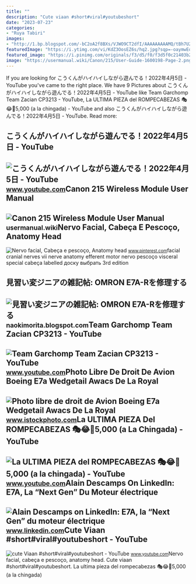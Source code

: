 ```yaml
---
title: ""
description: "Cute viaan #short#viral#youtubeshort"
date: "2023-07-23"
categories:
- "Ruya Tabiri"
images:
- "http://1.bp.blogspot.com/-bC2oA2f8BXs/VJWO9CT2dfI/AAAAAAAAAMQ/tBh7U2IsJn0/s1600/IMG_5666.JPG"
featuredImage: "https://i.ytimg.com/vi/KdZ3OosEZ6s/hq2.jpg?sqp=-oaymwEoCOADEOgC8quKqQMcGADwAQH4Ad4EgAK4CIoCDAgAEAEYZSBMKGMwDw==&amp;rs=AOn4CLCfzFvJaPoNerKMbSKycXF-fCyaDA"
featured_image: "https://i.pinimg.com/originals/f3/d5/f0/f3d5f0c21403b20154d96bc1fa8bd39f.jpg"
image: "https://usermanual.wiki/Canon/215/User-Guide-1600198-Page-2.png"
---
```


If you are looking for こうくんがハイハイしながら遊んでる！2022年4月5日 - YouTube you've came to the right place. We have 9 Pictures about こうくんがハイハイしながら遊んでる！2022年4月5日 - YouTube like Team Garchomp Team Zacian CP3213 - YouTube, La ULTIMA PIEZA del ROMPECABEZAS 🎭😂🧘5,000 (a la chingada) - YouTube and also こうくんがハイハイしながら遊んでる！2022年4月5日 - YouTube. Read more:

こうくんがハイハイしながら遊んでる！2022年4月5日 - YouTube
-------------------------------------

 ![こうくんがハイハイしながら遊んでる！2022年4月5日 - YouTube](https://i.ytimg.com/vi/H2fAEMesIjo/maxresdefault.jpg?sqp=-oaymwEmCIAKENAF8quKqQMa8AEB-AH-CYAC0AWKAgwIABABGGUgXyhTMA8=&rs=AOn4CLCJYSghky0o-ilndxvg6fCYAda1ug) <small>www.youtube.com</small>Canon 215 Wireless Module User Manual
-------------------------------------

 ![Canon 215 Wireless Module User Manual](https://usermanual.wiki/Canon/215/User-Guide-1600198-Page-2.png) <small>usermanual.wiki</small>Nervo Facial, Cabeça E Pescoço, Anatomy Head
--------------------------------------------

 ![Nervo facial, Cabeça e pescoço, Anatomy head](https://i.pinimg.com/originals/f3/d5/f0/f3d5f0c21403b20154d96bc1fa8bd39f.jpg) <small>www.pinterest.com</small>facial cranial nerves vii nerve anatomy efferent motor nervo pescoço visceral special cabeça labelled доску выбрать 3rd edition

見習い変ジニアの雑記帖: OMRON E7A-Rを修理する
-----------------------------

 ![見習い変ジニアの雑記帖: OMRON E7A-Rを修理する](http://1.bp.blogspot.com/-bC2oA2f8BXs/VJWO9CT2dfI/AAAAAAAAAMQ/tBh7U2IsJn0/s1600/IMG_5666.JPG) <small>naokimorita.blogspot.com</small>Team Garchomp Team Zacian CP3213 - YouTube
------------------------------------------

 ![Team Garchomp Team Zacian CP3213 - YouTube](https://i.ytimg.com/vi/HYLCwcE-Dgc/maxres2.jpg?sqp=-oaymwEoCIAKENAF8quKqQMcGADwAQH4AYwCgALgA4oCDAgAEAEYRSBHKGUwDw==&rs=AOn4CLC_ulBvmvqa2cf2uT56Qfk3FCYaDA) <small>www.youtube.com</small>Photo Libre De Droit De Avion Boeing E7a Wedgetail Awacs De La Royal
--------------------------------------------------------------------

 ![Photo libre de droit de Avion Boeing E7a Wedgetail Awacs De La Royal](https://media.istockphoto.com/id/1354992309/fr/photo/avion-boeing-e-7a-wedgetail-awacs-de-la-royal-australian-air-force.jpg?s=170667a&w=0&k=20&c=YESnDQvoosl797ko-3Q3e_1mhsT5BICv9lAQZYl0g0k=) <small>www.istockphoto.com</small>La ULTIMA PIEZA Del ROMPECABEZAS 🎭😂🧘5,000 (a La Chingada) - YouTube
-------------------------------------------------------------------

 ![La ULTIMA PIEZA del ROMPECABEZAS 🎭😂🧘5,000 (a la chingada) - YouTube](https://i.ytimg.com/vi/KdZ3OosEZ6s/hq2.jpg?sqp=-oaymwEoCOADEOgC8quKqQMcGADwAQH4Ad4EgAK4CIoCDAgAEAEYZSBMKGMwDw==&rs=AOn4CLCfzFvJaPoNerKMbSKycXF-fCyaDA) <small>www.youtube.com</small>Alain Descamps On LinkedIn: E7A, La “Next Gen” Du Moteur électrique
-------------------------------------------------------------------

 ![Alain Descamps on LinkedIn: E7A, la “Next Gen” du moteur électrique](https://media.licdn.com/dms/image/sync/D5627AQEX726lzuTeZQ/articleshare-shrink_800/0/1699028278000?e=1700542800&v=beta&t=KwSQkudabqhZQKDwU5RUqMbJb1qFweeHIKcRUcbzltY) <small>www.linkedin.com</small>Cute Viaan #short#viral#youtubeshort - YouTube
----------------------------------------------

 ![cute Viaan #short#viral#youtubeshort - YouTube](https://i.ytimg.com/vi/oPb6FcYADA0/hq2.jpg?sqp=-oaymwEoCOADEOgC8quKqQMcGADwAQH4Ac4FgAKACooCDAgAEAEYZSBdKE4wDw==&rs=AOn4CLCUQw-VGHZGEBpxjRVtchxVuCjbhQ) <small>www.youtube.com</small>Nervo facial, cabeça e pescoço, anatomy head. Cute viaan #short#viral#youtubeshort. La ultima pieza del rompecabezas 🎭😂🧘5,000 (a la chingada)
